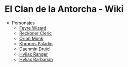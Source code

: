 # El Clan de la Antorcha - Wiki

- Personajes 
  - [Feyre Wizard]()
  - [Reckoner Cleric]()
  - [Orion Monk]()
  - [Khronos Paladin]()
  - [Daenmin Druid]()
  - [Hyliax Ranger](/dnd/el-clan-de-la-antorcha/personajes/hyliax_ranger.md)
  - [Hyliax Barbarian](/dnd/el-clan-de-la-antorcha/personajes/hyliax_barbarian.md)